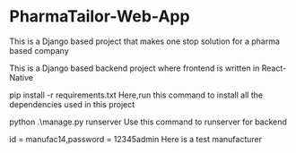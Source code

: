 # PharmaTailor-Web-App
This is a Django based project that makes one stop solution for a pharma based company

This is a Django based backend project where frontend is written in React-Native

pip install -r requirements.txt Here,run this command to install all the dependencies used in this project

python .\manage.py runserver Use this command to runserver for backend


id = manufac14,password = 12345admin Here is a test manufacturer
